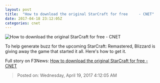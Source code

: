 ```yaml
---
layout: post
title:  "How to download the original StarCraft for free     - CNET"
date: 2017-04-18 23:12:05Z
categories: cnet
---
```


![How to download the original StarCraft for free     - CNET](https://cnet4.cbsistatic.com/img/ZelbujwwQ2SkCl6FpsqQ60BI_Wc=/670x503/2017/04/18/94341083-dbce-4fbc-bbc9-86f50620b7a9/starcraft-wallpaper.jpg)

To help generate buzz for the upcoming StarCraft: Remastered, Blizzard is giving away the game that started it all. Here's how to get it.


Full story on F3News: [How to download the original StarCraft for free     - CNET](http://www.f3nws.com/n/F3PDDD)

> Posted on: Wednesday, April 19, 2017 4:12:05 AM
